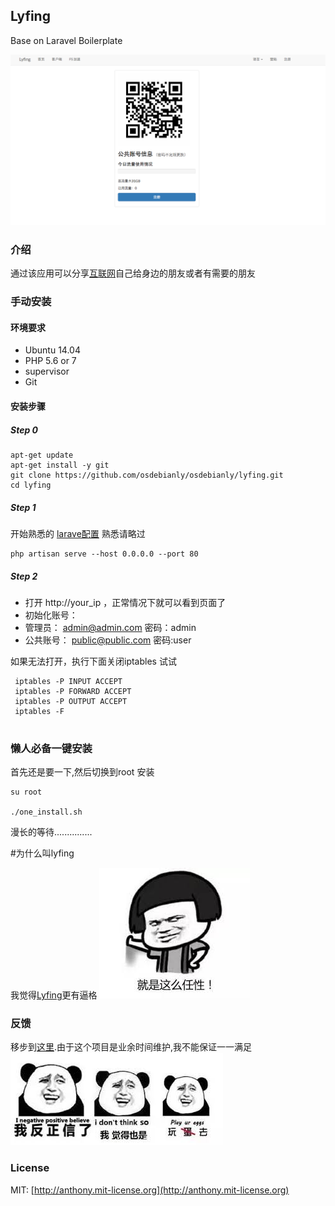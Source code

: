## Lyfing  
Base on Laravel Boilerplate

![主界面](/screenshot/screenshot_index.png?raw=true "Optional Title")



### 介绍

通过该应用可以分享[互联网](http://www.googel.com)自己给身边的朋友或者有需要的朋友


### 手动安装

#### 环境要求
   * Ubuntu 14.04
   * PHP 5.6 or 7
   * supervisor
   * Git

#### 安装步骤

##### Step 0
````
apt-get update
apt-get install -y git
git clone https://github.com/osdebianly/osdebianly/lyfing.git
cd lyfing
````

##### Step 1

开始熟悉的 [larave配置](http://laravelacademy.org/post/46.html) 
熟悉请略过
```
php artisan serve --host 0.0.0.0 --port 80

```
##### Step 2

 - 打开 http://your_ip ，正常情况下就可以看到页面了
 - 初始化账号：
 - 管理员： admin@admin.com     密码：admin
 - 公共账号： public@public.com    密码:user
 
 如果无法打开，执行下面关闭iptables 试试
``` 
 iptables -P INPUT ACCEPT
 iptables -P FORWARD ACCEPT
 iptables -P OUTPUT ACCEPT
 iptables -F
 
```

### 懒人必备一键安装

首先还是要一下,然后切换到root 安装

```
su root

./one_install.sh

```

漫长的等待...............


#为什么叫lyfing

我觉得[Lyfing](https://github.com/osdebianly/lyfing)更有逼格 
![lyfing](/screenshot/rengxing.jpeg?raw=true "Optional Title")

### 反馈

移步到[这里](https://github.com/osdebianly/lyfing/issues).由于这个项目是业余时间维护,我不能保证一一满足
![issue](/screenshot/xiangxin.jpeg?raw=true "Optional Title")


### License

MIT: [http://anthony.mit-license.org](http://anthony.mit-license.org)